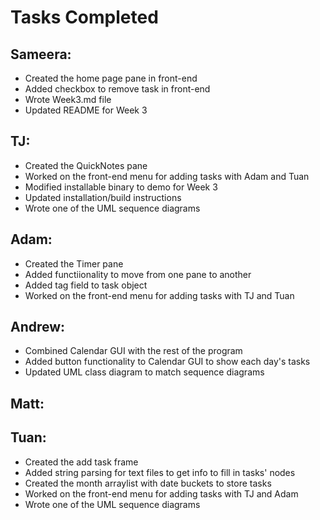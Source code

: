 # Tasks Completed

## Sameera:
* Created the home page pane in front-end
* Added checkbox to remove task in front-end
* Wrote Week3.md file
* Updated README for Week 3

## TJ:
* Created the QuickNotes pane
* Worked on the front-end menu for adding tasks with Adam and Tuan
* Modified installable binary to demo for Week 3
* Updated installation/build instructions 
* Wrote one of the UML sequence diagrams

## Adam:
* Created the Timer pane
* Added functiionality to move from one pane to another
* Added tag field to task object
* Worked on the front-end menu for adding tasks with TJ and Tuan 

## Andrew:
* Combined Calendar GUI with the rest of the program
* Added button functionality to Calendar GUI to show each day's tasks
* Updated UML class diagram to match sequence diagrams

## Matt:

## Tuan:
* Created the add task frame
* Added string parsing for text files to get info to fill in tasks' nodes
* Created the month arraylist with date buckets to store tasks
* Worked on the front-end menu for adding tasks with TJ and Adam
* Wrote one of the UML sequence diagrams
